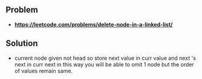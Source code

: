 ## Problem
- **https://leetcode.com/problems/delete-node-in-a-linked-list/**

## Solution
- current node given not head so store next value in curr value and next 's next in curr next in this way you will be able to omit 1 node but the order of values remain same.